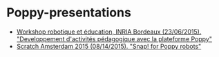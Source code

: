 # Poppy-presentations
* [Workshop robotique et éducation, INRIA Bordeaux (23/06/2015). "Developpement d'activités pédagogique avec la plateforme Poppy"](http://poppy-project.github.io/poppy-presentations/Robotique_pour_l_education/index.html)
* [Scratch Amsterdam 2015 (08/14/2015). "Snap! for Poppy robots"](http://poppy-project.github.io/poppy-presentations/scratch_ams/index.html)

